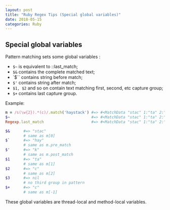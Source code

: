 ```yaml
---
layout: post
title: "Ruby Regex Tips (Special global variables)"
date: 2018-05-15
categories: Ruby
---
```


## Special global variables

Pattern matching sets some global variables :

- `$~` is equivalent to ::last_match;
- `$&` contains the complete matched text;
- `$`` contains string before match;
- `$'` contains string after match;
- `$1, $2` and so on contain text matching first, second, etc capture group;
- `$+` contains last capture group.

Example:

```ruby
m = /s(\w{2}).*(c)/.match('haystack') #=> #<MatchData "stac" 1:"ta" 2:"c">
$~                                    #=> #<MatchData "stac" 1:"ta" 2:"c">
Regexp.last_match                     #=> #<MatchData "stac" 1:"ta" 2:"c">

$&      #=> "stac"
        # same as m[0]
$`      #=> "hay"
        # same as m.pre_match
$'      #=> "k"
        # same as m.post_match
$1      #=> "ta"
        # same as m[1]
$2      #=> "c"
        # same as m[2]
$3      #=> nil
        # no third group in pattern
$+      #=> "c"
        # same as m[-1]
```

These global variables are thread-local and method-local variables.
